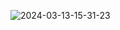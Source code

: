 ![2024-03-13-15-31-23](https://github.com/c3n9/Avalonia-Samples/assets/108518693/fdab3d28-135d-4d15-a293-0051b2cd9198)
